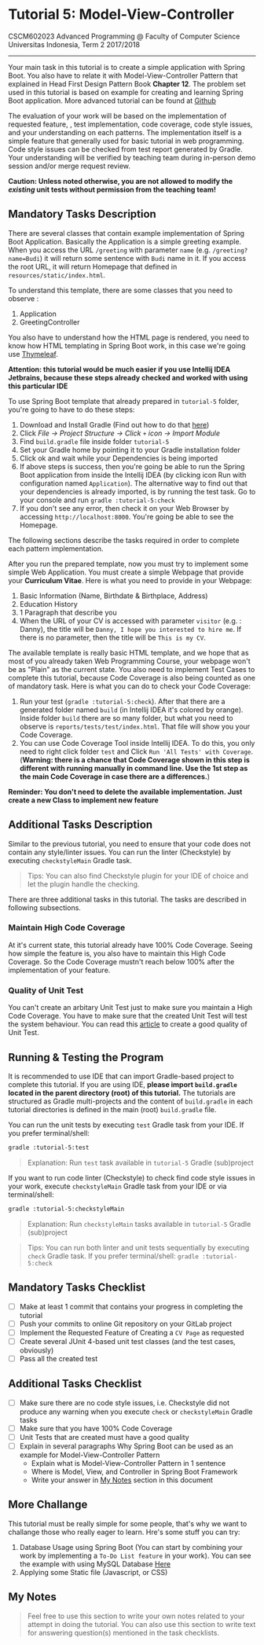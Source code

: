 # Tutorial 5: Model-View-Controller

CSCM602023 Advanced Programming @ Faculty of Computer Science Universitas
Indonesia, Term 2 2017/2018

* * *

Your main task in this tutorial is to create a simple application with Spring Boot. 
You also have to relate it with Model-View-Controller Pattern that explained in Head
First Design Pattern Book **Chapter 12**. The problem set used in this tutorial is 
based on example for creating and learning Spring Boot application. More advanced tutorial
can be found at [Github](https://github.com/spring-guides)

The evaluation of your work will be based on the implementation of requested feature,
, test implementation, code coverage, code style issues, and your understanding on 
each patterns. The implementation itself is a simple feature that generally used for 
basic tutorial in web programming. Code style issues can be checked from test report 
generated by Gradle. Your understanding will be verified by teaching team during 
in-person demo session and/or merge request review.

**Caution: Unless noted otherwise, you are not allowed to modify the _existing_
unit tests without permission from the teaching team!**

## Mandatory Tasks Description

There are several classes that contain example implementation of Spring Boot
Application. Basically the Application is a simple greeting example. When you access the URL 
`/greeting` with parameter `name` (e.g. `/greeting?name=Budi`) it will return some sentence
with `Budi` name in it. If you access the root URL, it will return Homepage that defined in 
`resources/static/index.html`.

To understand this template, there are some classes that you need to observe :

1. Application
2. GreetingController

You also have to understand how the HTML page is rendered, you need to know how 
HTML templating in Spring Boot work, in this case we're going use 
[Thymeleaf](http://www.thymeleaf.org/doc/tutorials/2.1/thymeleafspring.html). 

**Attention: this tutorial would be much easier if you use Intellij IDEA Jetbrains, 
because these steps already checked and worked with using this particular IDE**

To use Spring Boot template that already prepared in `tutorial-5` folder, you're
going to have to do these steps:

1. Download and Install Gradle (Find out how to do that [here](http://gradle.org/install/))
1. Click *File -> Project Structure -> Click `+` icon -> Import Module*
1. Find `build.gradle` file inside folder `tutorial-5`
1. Set your Gradle home by pointing it to your Gradle installation folder
1. Click ok and wait while your Dependencies is being imported
1. If above steps is success, then you're going be able to run the Spring Boot application
from inside the Intellij IDEA (by clicking icon Run with configuration named `Application`).
The alternative way to find out that your dependencies is already imported, is by running the test task.
Go to your console and run `gradle :tutorial-5:check`
1. If you don't see any error, then check it on your Web Browser by accessing `http://localhost:8000`.
You're going be able to see the Homepage.

The following sections describe the tasks required in order to complete
each pattern implementation.

After you run the prepared template, now you must try to implement some simple Web Application.
You must create a simple Webpage that provide your **Curriculum Vitae**. Here is what you
need to provide in your Webpage:

1. Basic Information (Name, Birthdate & Birthplace, Address)
2. Education History
3. 1 Paragraph that describe you
4. When the URL of your CV is accessed with parameter `visitor` (e.g.
: Danny), the title will be `Danny, I hope you interested to hire me`. If there is 
no parameter, then the title will be `This is my CV`.


The available template is really basic HTML template, and we hope that as most of you
already taken Web Programming Course, your webpage won't be as "Plain" as the current state.
You also need to implement Test Cases to complete this tutorial, because Code Coverage
is also being counted as one of mandatory task. Here is what you can do to check your 
Code Coverage:

1. Run your test (`gradle :tutorial-5:check`). After that there are a generated folder
named `build` (in Intellij IDEA it's colored by orange). Inside folder `build` there are
so many folder, but what you need to observe is `reports/tests/test/index.html`. That file
will show you your Code Coverage.
1. You can use Code Coverage Tool inside Intellij IDEA. To do this, you only need to
right click folder `test` and Click `Run 'All Tests' with Coverage`. (**Warning: there is a chance that
Code Coverage shown in this step is different with running manually in command line. Use the 1st step
as the main Code Coverage in case there are a differences.**)

**Reminder: You don't need to delete the available implementation. Just create a new Class
to implement new feature**

## Additional Tasks Description

Similar to the previous tutorial, you need to ensure that your code does not
contain any style/linter issues. You can run the linter (Checkstyle) by
executing `checkstyleMain` Gradle task.

> Tips: You can also find Checkstyle plugin for your IDE of choice and let
> the plugin handle the checking.

There are three additional tasks in this tutorial. The tasks are described in
following subsections.

### Maintain High Code Coverage

At it's current state, this tutorial already have 100% Code Coverage. Seeing how 
simple the feature is, you also have to maintain this High Code Coverage. So the Code
Coverage mustn't reach below 100% after the implementation of your feature.

### Quality of Unit Test

You can't create an arbitary Unit Test just to make sure you maintain a High Code
Coverage. You have to make sure that the created Unit Test will test the system
behaviour. You can read this [article](http://www.softwaretestingclass.com/positive-and-negative-testing-in-software-testing/)
to create a good quality of Unit Test.

## Running & Testing the Program

It is recommended to use IDE that can import Gradle-based project to complete this
tutorial. If you are using IDE, **please import `build.gradle` located in the
parent directory (root) of this tutorial.** The tutorials are structured as
Gradle multi-projects and the content of `build.gradle` in each tutorial
directories is defined in the main (root) `build.gradle` file.

You can run the unit tests by executing `test` Gradle task from your IDE. If you
prefer terminal/shell:

```bash
gradle :tutorial-5:test
```

> Explanation: Run `test` task available in `tutorial-5` Gradle (sub)project

If you want to run code linter (Checkstyle) to check find code style issues in
your work, execute `checkstyleMain` Gradle task from your IDE or via
terminal/shell:

```bash
gradle :tutorial-5:checkstyleMain
```

> Explanation: Run `checkstyleMain` tasks available in `tutorial-5` Gradle
> (sub)project

> Tips: You can run both linter and unit tests sequentially by executing `check`
> Gradle task. If you prefer terminal/shell: `gradle :tutorial-5:check`

## Mandatory Tasks Checklist

- [ ] Make at least 1 commit that contains your progress in completing
the tutorial
- [ ] Push your commits to online Git repository on your GitLab project
- [ ] Implement the Requested Feature of Creating a `CV Page` as requested
- [ ] Create several JUnit 4-based unit test classes (and the test cases,
      obviously)
- [ ] Pass all the created test

## Additional Tasks Checklist

- [ ] Make sure there are no code style issues, i.e. Checkstyle did not
produce any warning when you execute `check` or `checkstyleMain` Gradle
tasks
- [ ] Make sure that you have 100% Code Coverage
- [ ] Unit Tests that are created must have a good quality
- [ ] Explain in several paragraphs Why Spring Boot can be used as an example 
for Model-View-Controller Pattern
    - Explain what is Model-View-Controller Pattern in 1 sentence
    - Where is Model, View, and Controller in Spring Boot Framework
    - Write your answer in [My Notes](#my-notes) section in this document

## More Challange

This tutorial must be really simple for some people, that's why we want to challange
those who really eager to learn. Hre's some stuff you can try:

1. Database Usage using Spring Boot (You can start by combining your work by
implementing a `To-Do List feature` in your work). You can see the example with using MySQL
Database [Here](https://github.com/spring-guides/gs-accessing-data-mysql)
2. Applying some Static file (Javascript, or CSS)

## My Notes

> Feel free to use this section to write your own notes related to your attempt
> in doing the tutorial. You can also use this section to write text for
> answering question(s) mentioned in the task checklists.
